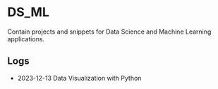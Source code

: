 # DS_ML
Contain projects and snippets for Data Science and Machine Learning applications.

## Logs
- 2023-12-13 Data Visualization with Python